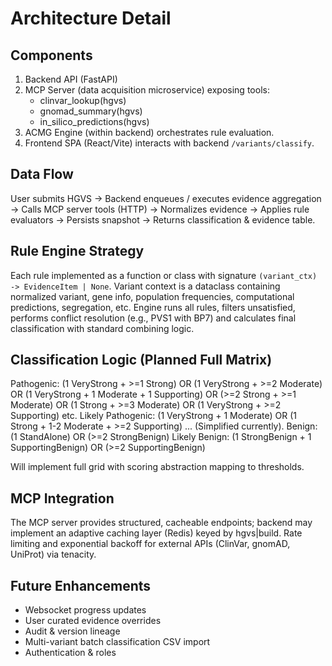 # Architecture Detail

## Components
1. Backend API (FastAPI)
2. MCP Server (data acquisition microservice) exposing tools:
   - clinvar_lookup(hgvs)
   - gnomad_summary(hgvs)
   - in_silico_predictions(hgvs)
3. ACMG Engine (within backend) orchestrates rule evaluation.
4. Frontend SPA (React/Vite) interacts with backend `/variants/classify`.

## Data Flow
User submits HGVS -> Backend enqueues / executes evidence aggregation -> Calls MCP server tools (HTTP) -> Normalizes evidence -> Applies rule evaluators -> Persists snapshot -> Returns classification & evidence table.

## Rule Engine Strategy
Each rule implemented as a function or class with signature `(variant_ctx) -> EvidenceItem | None`. Variant context is a dataclass containing normalized variant, gene info, population frequencies, computational predictions, segregation, etc. Engine runs all rules, filters unsatisfied, performs conflict resolution (e.g., PVS1 with BP7) and calculates final classification with standard combining logic.

## Classification Logic (Planned Full Matrix)
Pathogenic: (1 VeryStrong + >=1 Strong) OR (1 VeryStrong + >=2 Moderate) OR (1 VeryStrong + 1 Moderate + 1 Supporting) OR (>=2 Strong + >=1 Moderate) OR (1 Strong + >=3 Moderate) OR (1 VeryStrong + >=2 Supporting) etc.
Likely Pathogenic: (1 VeryStrong + 1 Moderate) OR (1 Strong + 1-2 Moderate + >=2 Supporting) ... (Simplified currently).
Benign: (1 StandAlone) OR (>=2 StrongBenign)
Likely Benign: (1 StrongBenign + 1 SupportingBenign) OR (>=2 SupportingBenign)

Will implement full grid with scoring abstraction mapping to thresholds.

## MCP Integration
The MCP server provides structured, cacheable endpoints; backend may implement an adaptive caching layer (Redis) keyed by hgvs|build. Rate limiting and exponential backoff for external APIs (ClinVar, gnomAD, UniProt) via tenacity.

## Future Enhancements
- Websocket progress updates
- User curated evidence overrides
- Audit & version lineage
- Multi-variant batch classification CSV import
- Authentication & roles


